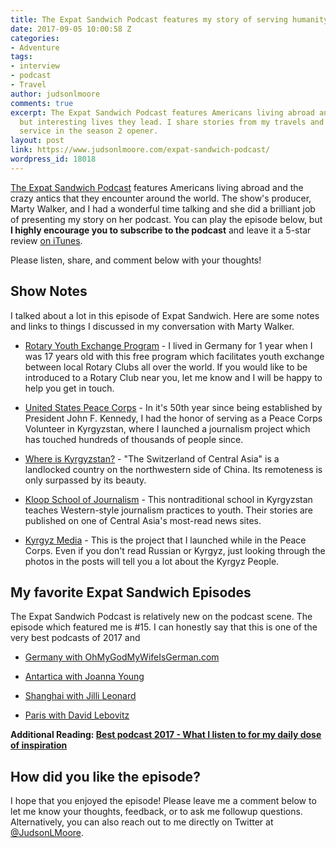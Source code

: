 ```yaml
---
title: The Expat Sandwich Podcast features my story of serving humanity.
date: 2017-09-05 10:00:58 Z
categories:
- Adventure
tags:
- interview
- podcast
- Travel
author: judsonlmoore
comments: true
excerpt: The Expat Sandwich Podcast features Americans living abroad and the crazy
  but interesting lives they lead. I share stories from my travels and work in humanitarian
  service in the season 2 opener.
layout: post
link: https://www.judsonlmoore.com/expat-sandwich-podcast/
wordpress_id: 18018
---
```


[The Expat Sandwich Podcast](http://expatsandwich.com/) features Americans living abroad and the crazy antics that they encounter around the world. The show's producer, Marty Walker, and I had a wonderful time talking and she did a brilliant job of presenting my story on her podcast. You can play the episode below, but **I highly encourage you to subscribe to the podcast** and leave it a 5-star review [on iTunes](https://itunes.apple.com/us/podcast/expat-sandwich/id1205730536?mt=2).

Please listen, share, and comment below with your thoughts!




## Show Notes


I talked about a lot in this episode of Expat Sandwich. Here are some notes and links to things I discussed in my conversation with Marty Walker.



 	
  * [Rotary Youth Exchange Program](https://www.rotary.org/en/our-programs/youth-exchanges) - I lived in Germany for 1 year when I was 17 years old with this free program which facilitates youth exchange between local Rotary Clubs all over the world. If you would like to be introduced to a Rotary Club near you, let me know and I will be happy to help you get in touch.

 	
  * [United States Peace Corps](https://www.peacecorps.gov/volunteer/is-peace-corps-right-for-me/) - In it's 50th year since being established by President John F. Kennedy, I had the honor of serving as a Peace Corps Volunteer in Kyrgyzstan, where I launched a journalism project which has touched hundreds of thousands of people since.

 	
  * [Where is Kyrgyzstan?](https://en.wikipedia.org/wiki/Kyrgyzstan) - "The Switzerland of Central Asia" is a landlocked country on the northwestern side of China. Its remoteness is only surpassed by its beauty.

 	
  * [Kloop School of Journalism](https://kloop.kg/) - This nontraditional school in Kyrgyzstan teaches Western-style journalism practices to youth. Their stories are published on one of Central Asia's most-read news sites.

 	
  * [Kyrgyz Media](http://kyrgyzmedia.com/) - This is the project that I launched while in the Peace Corps. Even if you don't read Russian or Kyrgyz, just looking through the photos in the posts will tell you a lot about the Kyrgyz People.




## My favorite Expat Sandwich Episodes


The Expat Sandwich Podcast is relatively new on the podcast scene. The episode which featured me is #15. I can honestly say that this is one of the very best podcasts of 2017 and



 	
  * [Germany with OhMyGodMyWifeIsGerman.com](http://expatsandwich.com/episode-008-germany-with-ohgodmywifeisgerman/)

 	
  * [Antartica with Joanna Young](http://expatsandwich.com/episode-011-antarctica-joanna-young/)

 	
  * [Shanghai with Jilli Leonard](http://expatsandwich.com/episode-12-shanghai-jilli-leonard/)

 	
  * [Paris with David Lebovitz](http://expatsandwich.com/paris-david-lebovitz/)


**Additional Reading: [Best podcast 2017 - What I listen to for my daily dose of inspiration](https://www.judsonlmoore.com/best-podcast-2017/)**


## How did you like the episode?


I hope that you enjoyed the episode! Please leave me a comment below to let me know your thoughts, feedback, or to ask me followup questions. Alternatively, you can also reach out to me directly on Twitter at [@JudsonLMoore](https://twitter.com/judsonlmoore).
